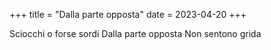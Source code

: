 +++
title = "Dalla parte opposta"
date = 2023-04-20
+++

Sciocchi o forse sordi
Dalla parte opposta
Non sentono grida